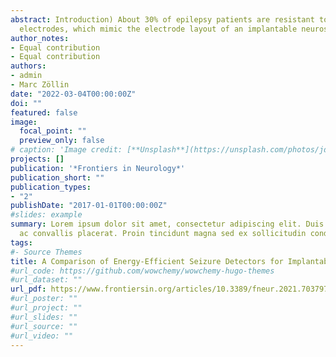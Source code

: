 ```yaml
---
abstract: Introduction) About 30% of epilepsy patients are resistant to treatment with antiepileptic drugs, and   only a minority of these are surgical candidates. A recent therapeutic approach is the application of electrical   stimulation in the early phases of a seizure to interrupt its spread across the brain. To accomplish this,       energy-efficient seizure detectors are required that are able to detect a seizure in its early stages. Methods)   Three patient-specific, energy-efficient seizure detectors are proposed in this study (i) random forest (RF);   (ii) long short-term memory (LSTM) recurrent neural network (RNN); and (iii) convolutional neural network (CNN).   Performance evaluation was based on EEG data (n = 40 patients) derived from a selected set of surface EEG
  electrodes, which mimic the electrode layout of an implantable neurostimulation system. As for the RF input, 16   features in the time- and frequency-domains were selected. Raw EEG data were used for both CNN and RNN. Energy   consumption was estimated by a platform-independent model based on the number of arithmetic operations (AOs)     and memory accesses (MAs). To validate the estimated energy consumption, the RNN classifier was implemented on   an ultra-low-power microcontroller. Results) The RNN seizure detector achieved a slightly better level of       performance, with a median area under the precision-recall curve score of 0.49, compared to 0.47 for CNN and     0.46 for RF. In terms of energy consumption, RF was the most efficient algorithm, with a total of 67k AOs and     67k MAs per classification. This was followed by CNN (488k AOs and 963k MAs) and RNN (772k AOs and 978k MAs),   whereby MAs contributedmore to total energy consumption. Measurements derived from the hardware implementation   of the RNN algorithm demonstrated a significant correlation between estimations and actual measurements.         Discussion) All three proposed seizure detection algorithms were shown to be suitable for application in         implantable devices. The applied methodology for a platform-independent energy estimation was proven to be       accurate by way of hardware implementation of the RNN algorithm. These findings show that seizure detection can   be achieved using just a few channels with limited spatial distribution. The methodology proposed in this study   can therefore be applied when designing new models for responsive neurostimulation.
author_notes:
- Equal contribution
- Equal contribution
authors:
- admin
- Marc Zöllin
date: "2022-03-04T00:00:00Z"
doi: ""
featured: false
image:
  focal_point: ""
  preview_only: false
# caption: 'Image credit: [**Unsplash**](https://unsplash.com/photos/jdD8gXaTZsc)'
projects: []
publication: '*Frontiers in Neurology*'
publication_short: ""
publication_types:
- "2"
publishDate: "2017-01-01T00:00:00Z"
#slides: example
summary: Lorem ipsum dolor sit amet, consectetur adipiscing elit. Duis posuere tellus
  ac convallis placerat. Proin tincidunt magna sed ex sollicitudin condimentum.
tags:
#- Source Themes
title: A Comparison of Energy-Efficient Seizure Detectors for Implantable Neurostimulation Devices
#url_code: https://github.com/wowchemy/wowchemy-hugo-themes
#url_dataset: ""
url_pdf: https://www.frontiersin.org/articles/10.3389/fneur.2021.703797/full
#url_poster: ""
#url_project: ""
#url_slides: ""
#url_source: ""
#url_video: ""
---
```


<!---{{% callout note %}}
Click the *Cite* button above to demo the feature to enable visitors to import publication metadata into their reference management software.
{{% /callout %}}

{{% callout note %}}
Create your slides in Markdown - click the *Slides* button to check out the example.
{{% /callout %}}

Supplementary notes can be added here, including [code, math, and images](https://wowchemy.com/docs/writing-markdown-latex/).--->
